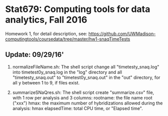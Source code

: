 Stat679: Computing tools for data analytics, Fall 2016
======================================================

Homework 1, for detail description, see:
https://github.com/UWMadison-computingtools/coursedata/tree/master/hw1-snaqTimeTests

Update: 09/29/16'
---

1. normalizeFileName.sh:
	The shell script change all "timetesty_snaq.log" into timetest0y_snaq.log in the 
	"log" directory and all "timetesty_snaq.out" to "timetest0y_snaq.out" in the "out" 
	directory, for all y between 1 to 9, if files exist.
	
2. summarizeSNaQres.sh:
	The shell script create "summarize.csv" file, with 1 row per analysis and 3 columns:
		rootname: the file name root ("xxx")
		hmax: the maximum number of hybridizations allowed during the analysis: hmax
		elapsedTime: total CPU time, or "Elapsed time".
